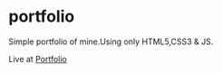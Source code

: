 # portfolio
Simple portfolio of mine.Using only HTML5,CSS3 & JS.

Live at [Portfolio](http://mustaqinfo.tk)
